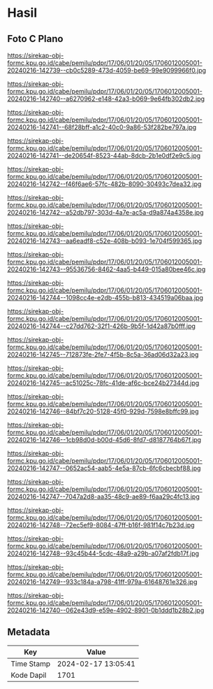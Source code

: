 # Hasil

## Foto C Plano

https://sirekap-obj-formc.kpu.go.id/cabe/pemilu/pdpr/17/06/01/20/05/1706012005001-20240216-142739--cb0c5289-473d-4059-be69-99e9099966f0.jpg

https://sirekap-obj-formc.kpu.go.id/cabe/pemilu/pdpr/17/06/01/20/05/1706012005001-20240216-142740--a6270962-e148-42a3-b069-9e64fb302db2.jpg

https://sirekap-obj-formc.kpu.go.id/cabe/pemilu/pdpr/17/06/01/20/05/1706012005001-20240216-142741--68f28bff-a1c2-40c0-9a86-53f282be797a.jpg

https://sirekap-obj-formc.kpu.go.id/cabe/pemilu/pdpr/17/06/01/20/05/1706012005001-20240216-142741--de20654f-8523-44ab-8dcb-2b1e0df2e9c5.jpg

https://sirekap-obj-formc.kpu.go.id/cabe/pemilu/pdpr/17/06/01/20/05/1706012005001-20240216-142742--f46f6ae6-57fc-482b-8090-30493c7dea32.jpg

https://sirekap-obj-formc.kpu.go.id/cabe/pemilu/pdpr/17/06/01/20/05/1706012005001-20240216-142742--a52db797-303d-4a7e-ac5a-d9a874a4358e.jpg

https://sirekap-obj-formc.kpu.go.id/cabe/pemilu/pdpr/17/06/01/20/05/1706012005001-20240216-142743--aa6eadf8-c52e-408b-b093-1e704f599365.jpg

https://sirekap-obj-formc.kpu.go.id/cabe/pemilu/pdpr/17/06/01/20/05/1706012005001-20240216-142743--95536756-8462-4aa5-b449-015a80bee46c.jpg

https://sirekap-obj-formc.kpu.go.id/cabe/pemilu/pdpr/17/06/01/20/05/1706012005001-20240216-142744--1098cc4e-e2db-455b-b813-434519a06baa.jpg

https://sirekap-obj-formc.kpu.go.id/cabe/pemilu/pdpr/17/06/01/20/05/1706012005001-20240216-142744--c27dd762-32f1-426b-9b5f-1d42a87b0fff.jpg

https://sirekap-obj-formc.kpu.go.id/cabe/pemilu/pdpr/17/06/01/20/05/1706012005001-20240216-142745--712873fe-2fe7-4f5b-8c5a-36ad06d32a23.jpg

https://sirekap-obj-formc.kpu.go.id/cabe/pemilu/pdpr/17/06/01/20/05/1706012005001-20240216-142745--ac51025c-78fc-41de-af6c-bce24b27344d.jpg

https://sirekap-obj-formc.kpu.go.id/cabe/pemilu/pdpr/17/06/01/20/05/1706012005001-20240216-142746--84bf7c20-5128-45f0-929d-7598e8bffc99.jpg

https://sirekap-obj-formc.kpu.go.id/cabe/pemilu/pdpr/17/06/01/20/05/1706012005001-20240216-142746--1cb98d0d-b00d-45d6-8fd7-d8187764b67f.jpg

https://sirekap-obj-formc.kpu.go.id/cabe/pemilu/pdpr/17/06/01/20/05/1706012005001-20240216-142747--0652ac54-aab5-4e5a-87cb-6fc6cbecbf88.jpg

https://sirekap-obj-formc.kpu.go.id/cabe/pemilu/pdpr/17/06/01/20/05/1706012005001-20240216-142747--7047a2d8-aa35-48c9-ae89-f6aa29c4fc13.jpg

https://sirekap-obj-formc.kpu.go.id/cabe/pemilu/pdpr/17/06/01/20/05/1706012005001-20240216-142748--72ec5ef9-8084-47ff-b16f-981f14c7b23d.jpg

https://sirekap-obj-formc.kpu.go.id/cabe/pemilu/pdpr/17/06/01/20/05/1706012005001-20240216-142748--93c45b44-5cdc-48a9-a29b-a07af2fdb17f.jpg

https://sirekap-obj-formc.kpu.go.id/cabe/pemilu/pdpr/17/06/01/20/05/1706012005001-20240216-142749--933c184a-a798-41ff-979a-61648761e326.jpg

https://sirekap-obj-formc.kpu.go.id/cabe/pemilu/pdpr/17/06/01/20/05/1706012005001-20240216-142740--062e43d9-e59e-4902-8901-0b1ddd1b28b2.jpg


## Metadata

| Key        | Value               |
| ---------- | ------------------- |
| Time Stamp | 2024-02-17 13:05:41 |
| Kode Dapil | 1701                |



